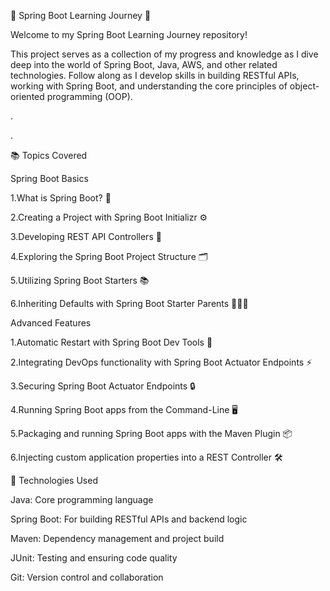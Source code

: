 🌱 Spring Boot Learning Journey 🚀

Welcome to my Spring Boot Learning Journey repository! 

This project serves as a collection of my progress and knowledge as I dive deep into the world of Spring Boot, Java, AWS, and other related technologies. Follow along as I develop skills in building RESTful APIs, working with Spring Boot, and understanding the core principles of object-oriented programming (OOP).


.

.

📚 Topics Covered

 Spring Boot Basics

1.What is Spring Boot? 🤔

2.Creating a Project with Spring Boot Initializr ⚙️

3.Developing REST API Controllers 📡

4.Exploring the Spring Boot Project Structure 🗂️

5.Utilizing Spring Boot Starters 📚

6.Inheriting Defaults with Spring Boot Starter Parents 👨‍👩‍👦



Advanced Features


1.Automatic Restart with Spring Boot Dev Tools 🔄

2.Integrating DevOps functionality with Spring Boot Actuator Endpoints ⚡

3.Securing Spring Boot Actuator Endpoints 🔒

4.Running Spring Boot apps from the Command-Line 🖥️

5.Packaging and running Spring Boot apps with the Maven Plugin 📦

6.Injecting custom application properties into a REST Controller 🛠️




🚀 Technologies Used


Java: Core programming language

Spring Boot: For building RESTful APIs and backend logic

Maven: Dependency management and project build

JUnit: Testing and ensuring code quality

Git: Version control and collaboration

